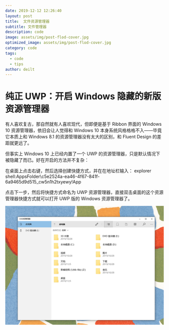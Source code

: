 ```yaml
---
date: 2019-12-12 12:26:40
layout: post
title:  文件资源管理器
subtitle: 文件管理器
description: code
image: assets/img/post-flod-cover.jpg
optimized_image: assets/img/post-flod-cover.jpg
category: code
tags:
  - code
  - tips
author: deilt
---
```


# 纯正 UWP：开启 Windows 隐藏的新版资源管理器
有人喜欢复古，那自然就有人喜欢现代，但即便是基于 Ribbon 界面的 Windows 10 资源管理器，依旧会让人觉得和 Windows 10 本身系统风格格格不入——毕竟它本质上和 Windows 8.1 的资源管理器没有太大的区别，和 Fluent Design 的差距就更远了。

但事实上 Windows 10 上已经内置了一个 UWP 的资源管理器，只是默认情况下被隐藏了而已。好在开启的方法并不复杂：

在桌面上点击右键，然后选择创建快捷方式，并在在地址栏输入：
explorer shell:AppsFolder\c5e2524a-ea46-4f67-841f-6a9465d9d515_cw5n1h2txyewy!App

点击下一步，然后将快捷方式命名为 UWP 资源管理器，直接双击桌面的这个资源管理器快捷方式就可以打开 UWP 版的 Windows 资源管理器了。

![](/assets/img/post-flod-1.jpg)
